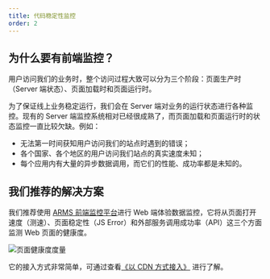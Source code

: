 ```yaml
---
title: 代码稳定性监控
order: 2
---
```


## 为什么要有前端监控？

用户访问我们的业务时，整个访问过程大致可以分为三个阶段：页面生产时（Server 端状态）、页面加载时和页面运行时。

为了保证线上业务稳定运行，我们会在 Server 端对业务的运行状态进行各种监控。现有的 Server 端监控系统相对已经很成熟了，而页面加载和页面运行时的状态监控一直比较欠缺。例如：

- 无法第一时间获知用户访问我们的站点时遇到的错误；
- 各个国家、各个地区的用户访问我们站点的真实速度未知；
- 每个应用内有大量的异步数据调用，而它们的性能、成功率都是未知的。

## 我们推荐的解决方案

我们推荐使用 [ARMS 前端监控平台](https://www.aliyun.com/product/arms)进行 Web 端体验数据监控，它将从页面打开速度（测速）、页面稳定性（JS Error）和外部服务调用成功率（API）这三个方面监测 Web 页面的健康度。

![页面健康度度量](http://static-aliyun-doc.oss-cn-hangzhou.aliyuncs.com/assets/img/152257/155496244543324_zh-CN.png)

它的接入方式非常简单，可通过查看[《以 CDN 方式接入》](https://help.aliyun.com/document_detail/58663.html) 进行了解。